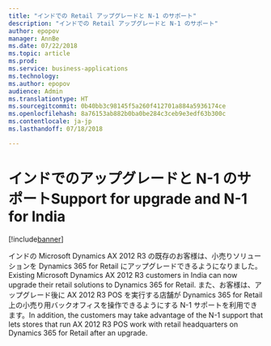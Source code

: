```yaml
---
title: "インドでの Retail アップグレードと N-1 のサポート"
description: "インドでの Retail アップグレードと N-1 のサポート"
author: epopov
manager: AnnBe
ms.date: 07/22/2018
ms.topic: article
ms.prod: 
ms.service: business-applications
ms.technology: 
ms.author: epopov
audience: Admin
ms.translationtype: HT
ms.sourcegitcommit: 0b40bb3c98145f5a260f412701a884a5936174ce
ms.openlocfilehash: 8a76153ab882b0ba0be284c3ceb9e3edf63b300c
ms.contentlocale: ja-jp
ms.lasthandoff: 07/18/2018

---
```

#  <a name="support-for-upgrade-and-n-1-for-india"></a><span data-ttu-id="9db8b-103">インドでのアップグレードと N-1 のサポート</span><span class="sxs-lookup"><span data-stu-id="9db8b-103">Support for upgrade and N-1 for India</span></span>

[!include[banner](../../includes/banner.md)]

<span data-ttu-id="9db8b-104">インドの Microsoft Dynamics AX 2012 R3 の既存のお客様は、小売りソリューションを Dynamics 365 for Retail にアップグレードできるようになりました。</span><span class="sxs-lookup"><span data-stu-id="9db8b-104">Existing Microsoft Dynamics AX 2012 R3 customers in India can now upgrade their retail solutions to Dynamics 365 for Retail.</span></span> <span data-ttu-id="9db8b-105">また、お客様は、アップグレード後に AX 2012 R3 POS を実行する店舗が Dynamics 365 for Retail 上の小売り用バックオフィスを操作できるようにする N-1 サポートを利用できます。</span><span class="sxs-lookup"><span data-stu-id="9db8b-105">In addition, the customers may take advantage of the N-1 support that lets stores that run AX 2012 R3 POS work with retail headquarters on Dynamics 365 for Retail after an upgrade.</span></span>

